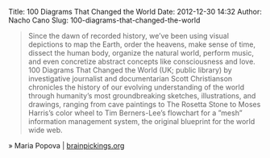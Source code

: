 Title: 100 Diagrams That Changed the World
Date: 2012-12-30 14:32
Author: Nacho Cano
Slug: 100-diagrams-that-changed-the-world

> Since the dawn of recorded history, we’ve been using visual depictions
> to map the Earth, order the heavens, make sense of time, dissect the
> human body, organize the natural world, perform music, and even
> concretize abstract concepts like consciousness and love. 100 Diagrams
> That Changed the World (UK; public library) by investigative
> journalist and documentarian Scott Christianson chronicles the history
> of our evolving understanding of the world through humanity’s most
> groundbreaking sketches, illustrations, and drawings, ranging from
> cave paintings to The Rosetta Stone to Moses Harris’s color wheel to
> Tim Berners-Lee’s flowchart for a ”mesh” information management
> system, the original blueprint for the world wide web.

» Maria Popova | [brainpickings.org][]

  [brainpickings.org]: http://www.brainpickings.org/index.php/2012/12/21/100-diagrams-that-changed-the-world/
    "100 Diagrams That Changed the World"
